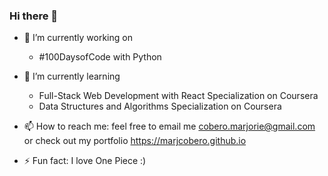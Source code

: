 ### Hi there 👋

- 🔭 I’m currently working on 
  * #100DaysofCode with Python 

- 🌱 I’m currently learning
  * Full-Stack Web Development with React Specialization on Coursera
  * Data Structures and Algorithms Specialization on Coursera 
 
- 📫 How to reach me:
  feel free to email me cobero.marjorie@gmail.com 
  or 
  check out my portfolio https://marjcobero.github.io

- ⚡ Fun fact:
  I love One Piece :)
  
<!--
**marjcobero/marjcobero** is a ✨ _special_ ✨ repository because its `README.md` (this file) appears on your GitHub profile.

Here are some ideas to get you started:


-->
